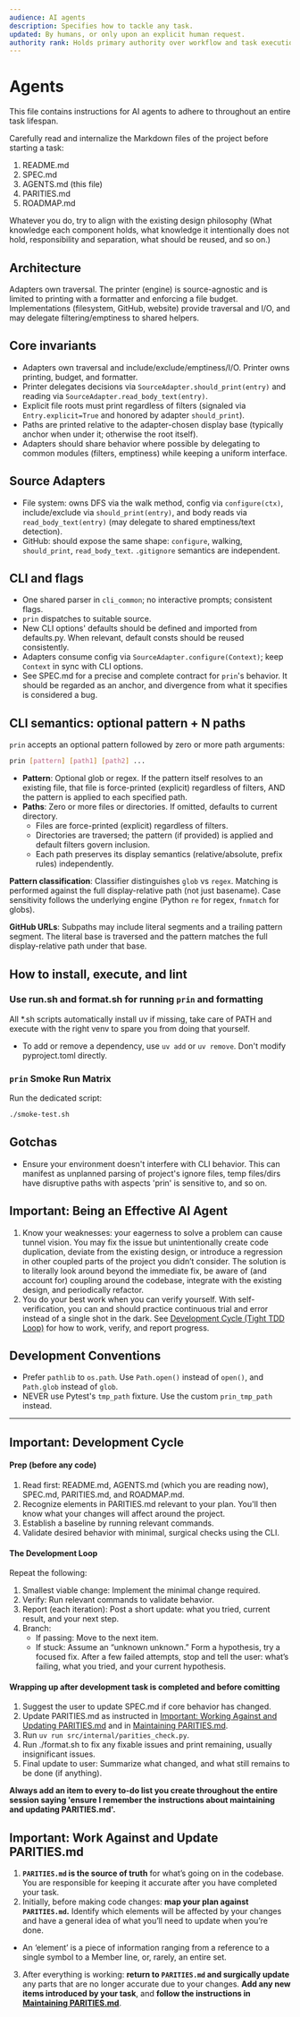 ```yaml
---
audience: AI agents
description: Specifies how to tackle any task.
updated: By humans, or only upon an explicit human request.
authority rank: Holds primary authority over workflow and task execution.
---
```


# Agents

This file contains instructions for AI agents to adhere to throughout an entire task lifespan.

Carefully read and internalize the Markdown files of the project before starting a task:
1. README.md
2. SPEC.md
3. AGENTS.md (this file)
4. PARITIES.md
5. ROADMAP.md

Whatever you do, try to align with the existing design philosophy (What knowledge each component holds, what knowledge it intentionally does not hold, responsibility and separation, what should be reused, and so on.)

## Architecture

Adapters own traversal. The printer (engine) is source-agnostic and is limited to printing with a formatter and enforcing a file budget. Implementations (filesystem, GitHub, website) provide traversal and I/O, and may delegate filtering/emptiness to shared helpers.

## Core invariants
- Adapters own traversal and include/exclude/emptiness/I/O. Printer owns printing, budget, and formatter.
- Printer delegates decisions via `SourceAdapter.should_print(entry)` and reading via `SourceAdapter.read_body_text(entry)`.
- Explicit file roots must print regardless of filters (signaled via `Entry.explicit=True` and honored by adapter `should_print`).
- Paths are printed relative to the adapter-chosen display base (typically anchor when under it; otherwise the root itself).
- Adapters should share behavior where possible by delegating to common modules (filters, emptiness) while keeping a uniform interface.

## Source Adapters
- File system: owns DFS via the walk method, config via `configure(ctx)`, include/exclude via `should_print(entry)`, and body reads via `read_body_text(entry)` (may delegate to shared emptiness/text detection).
- GitHub: should expose the same shape: `configure`, walking, `should_print`, `read_body_text`. `.gitignore` semantics are independent.
 

## CLI and flags
- One shared parser in `cli_common`; no interactive prompts; consistent flags.
- `prin` dispatches to suitable source.
- New CLI options' defaults should be defined and imported from defaults.py. When relevant, default consts should be reused consistently.
- Adapters consume config via `SourceAdapter.configure(Context)`; keep `Context` in sync with CLI options.
- See SPEC.md for a precise and complete contract for `prin`'s behavior. It should be regarded as an anchor, and divergence from what it specifies is considered a bug.

## CLI semantics: optional pattern + N paths

`prin` accepts an optional pattern followed by zero or more path arguments:

```bash
prin [pattern] [path1] [path2] ...
```

- **Pattern**: Optional glob or regex. If the pattern itself resolves to an existing file, that file is force-printed (explicit) regardless of filters, AND the pattern is applied to each specified path.
- **Paths**: Zero or more files or directories. If omitted, defaults to current directory.
  - Files are force-printed (explicit) regardless of filters.
  - Directories are traversed; the pattern (if provided) is applied and default filters govern inclusion.
  - Each path preserves its display semantics (relative/absolute, prefix rules) independently.

**Pattern classification**: Classifier distinguishes `glob` vs `regex`. Matching is performed against the full display-relative path (not just basename). Case sensitivity follows the underlying engine (Python `re` for regex, `fnmatch` for globs).

**GitHub URLs**: Subpaths may include literal segments and a trailing pattern segment. The literal base is traversed and the pattern matches the full display-relative path under that base.

## How to install, execute, and lint

### Use run.sh and format.sh for running `prin` and formatting

All *.sh scripts automatically install uv if missing, take care of PATH and execute with the right venv to spare you from doing that yourself.

- To add or remove a dependency, use `uv add` or `uv remove`. Don't modify pyproject.toml directly.

### `prin` Smoke Run Matrix

Run the dedicated script:

```bash
./smoke-test.sh
```

## Gotchas
- Ensure your environment doesn't interfere with CLI behavior. This can manifest as unplanned parsing of project's ignore files, temp files/dirs have disruptive paths with aspects 'prin' is sensitive to, and so on.

## Important: Being an Effective AI Agent

1. Know your weaknesses: your eagerness to solve a problem can cause tunnel vision. You may fix the issue but unintentionally create code duplication, deviate from the existing design, or introduce a regression in other coupled parts of the project you didn’t consider. The solution is to literally look around beyond the immediate fix, be aware of (and account for) coupling around the codebase, integrate with the existing design, and periodically refactor.
2. You do your best work when you can verify yourself. With self-verification, you can and should practice continuous trial and error instead of a single shot in the dark. See [Development Cycle (Tight TDD Loop)](AGENTS.md) for how to work, verify, and report progress.

## Development Conventions

- Prefer `pathlib` to `os.path`. Use `Path.open()` instead of `open()`, and `Path.glob` instead of `glob`.
- NEVER use Pytest's `tmp_path` fixture. Use the custom `prin_tmp_path` instead.

---

## Important: Development Cycle

#### Prep (before any code)
1. Read first: README.md, AGENTS.md (which you are reading now), SPEC.md, PARITIES.md, and ROADMAP.md.
2. Recognize elements in PARITIES.md relevant to your plan. You'll then know what your changes will affect around the project.
3. Establish a baseline by running relevant commands.
4. Validate desired behavior with minimal, surgical checks using the CLI.

#### The Development Loop
Repeat the following:
1.	Smallest viable change: Implement the minimal change required.
2.	Verify: Run relevant commands to validate behavior.
3.	Report (each iteration): Post a short update: what you tried, current result, and your next step.
4.	Branch:
	- If passing: Move to the next item.
	- If stuck: Assume an “unknown unknown.” Form a hypothesis, try a focused fix. After a few failed attempts, stop and tell the user: what’s failing, what you tried, and your current hypothesis.

#### Wrapping up after development task is completed and before comitting
1. Suggest the user to update SPEC.md if core behavior has changed.
2. Update PARITIES.md as instructed in [Important: Working Against and Updating PARITIES.md](AGENTS.md) and in [Maintaining PARITIES.md](PARITIES.md).
3. Run `uv run src/internal/parities_check.py`.
4. Run ./format.sh to fix any fixable issues and print remaining, usually insignificant issues.
5. Final update to user: Summarize what changed, and what still remains to be done (if anything).

**Always add an item to every to-do list you create throughout the entire session saying 'ensure I remember the instructions about maintaining and updating PARITIES.md'.**

## Important: Work Against and Update PARITIES.md

1. **`PARITIES.md` is the source of truth** for what’s going on in the codebase. You are responsible for keeping it accurate after you have completed your task.
2. Initially, before making code changes: **map your plan against `PARITIES.md`.** Identify which elements will be affected by your changes and have a general idea of what you’ll need to update when you’re done. 
* An ‘element’ is a piece of information ranging from a reference to a single symbol to a Member line, or, rarely, an entire set.
3. After everything is working: **return to `PARITIES.md` and surgically update** any parts that are no longer accurate due to your changes. **Add any new items introduced by your task**, and **follow the instructions in [Maintaining PARITIES.md](PARITIES.md)**.
